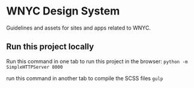 # WNYC Design System

Guidelines and assets for sites and apps related to WNYC.

## Run this project locally
Run this command in one tab to run this project in the browser:
`python -m SimpleHTTPServer 8000`

run this command in another tab to compile the SCSS files
`gulp`
